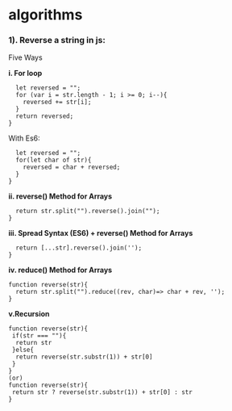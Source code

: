 # algorithms

### 1). Reverse a string in js:

Five Ways 

__i. For loop__

``` function reverse(str){
  let reversed = "";    
  for (var i = str.length - 1; i >= 0; i--){        
    reversed += str[i];
  }    
  return reversed;
}
```

With Es6:
```function reverse(str){
  let reversed = "";
  for(let char of str){
    reversed = char + reversed;
  }
}
```

__ii. reverse() Method for Arrays__

``` function reverse(str){
  return str.split("").reverse().join("");
}
```
__iii. Spread Syntax (ES6) + reverse() Method for Arrays__

``` function reverse(str){
  return [...str].reverse().join('');
}
```
__iv. reduce() Method for Arrays__

```
function reverse(str){
  return str.split("").reduce((rev, char)=> char + rev, ''); 
}
```
__v.Recursion__
```
function reverse(str){
 if(str === ""){
  return str 
 }else{
  return reverse(str.substr(1)) + str[0]
 }
}
(or)
function reverse(str){
 return str ? reverse(str.substr(1)) + str[0] : str
}
```

